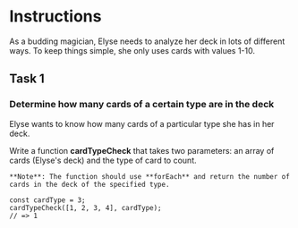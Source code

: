 # Instructions

As a budding magician, Elyse needs to analyze her deck in lots of different ways. To keep things simple, she only uses cards with values 1-10.

## Task 1

### Determine how many cards of a certain type are in the deck

Elyse wants to know how many cards of a particular type she has in her deck.

Write a function **cardTypeCheck** that takes two parameters: an array of cards (Elyse's deck) and the type of card to count.

    **Note**: The function should use **forEach** and return the number of cards in the deck of the specified type.

    const cardType = 3;
    cardTypeCheck([1, 2, 3, 4], cardType);
    // => 1

